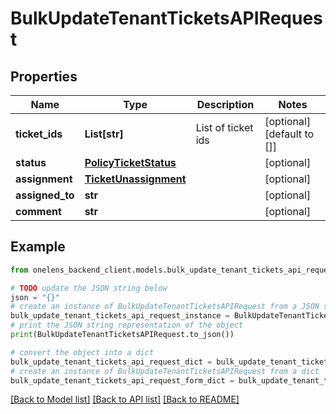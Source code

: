 # BulkUpdateTenantTicketsAPIRequest


## Properties

Name | Type | Description | Notes
------------ | ------------- | ------------- | -------------
**ticket_ids** | **List[str]** | List of ticket ids | [optional] [default to []]
**status** | [**PolicyTicketStatus**](PolicyTicketStatus.md) |  | [optional] 
**assignment** | [**TicketUnassignment**](TicketUnassignment.md) |  | [optional] 
**assigned_to** | **str** |  | [optional] 
**comment** | **str** |  | [optional] 

## Example

```python
from onelens_backend_client.models.bulk_update_tenant_tickets_api_request import BulkUpdateTenantTicketsAPIRequest

# TODO update the JSON string below
json = "{}"
# create an instance of BulkUpdateTenantTicketsAPIRequest from a JSON string
bulk_update_tenant_tickets_api_request_instance = BulkUpdateTenantTicketsAPIRequest.from_json(json)
# print the JSON string representation of the object
print(BulkUpdateTenantTicketsAPIRequest.to_json())

# convert the object into a dict
bulk_update_tenant_tickets_api_request_dict = bulk_update_tenant_tickets_api_request_instance.to_dict()
# create an instance of BulkUpdateTenantTicketsAPIRequest from a dict
bulk_update_tenant_tickets_api_request_form_dict = bulk_update_tenant_tickets_api_request.from_dict(bulk_update_tenant_tickets_api_request_dict)
```
[[Back to Model list]](../README.md#documentation-for-models) [[Back to API list]](../README.md#documentation-for-api-endpoints) [[Back to README]](../README.md)


